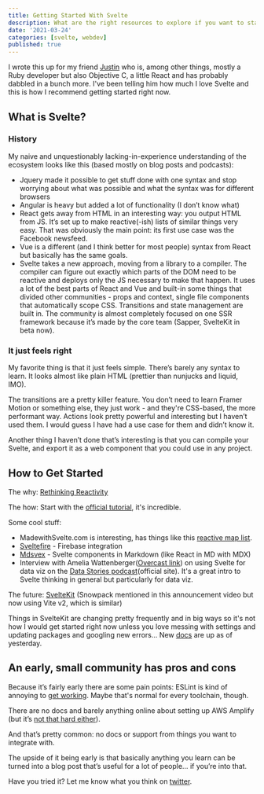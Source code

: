 ```yaml
---
title: Getting Started With Svelte
description: What are the right resources to explore if you want to start learning Svelte?
date: '2021-03-24'
categories: [svelte, webdev]
published: true
---
```


I wrote this up for my friend [Justin](https://www.twitter.com/jstn) who is, among other things, mostly a Ruby developer but also Objective C, a little React and has probably dabbled in a bunch more. I've been telling him how much I love Svelte and this is how I recommend getting started right now.

## What is Svelte?

### History

My naive and unquestionably lacking-in-experience understanding of the ecosystem looks like this (based mostly on blog posts and podcasts):

- Jquery made it possible to get stuff done with one syntax and stop worrying about what was possible and what the syntax was for different browsers
- Angular is heavy but added a lot of functionality (I don’t know what)
- React gets away from HTML in an interesting way: you output HTML from JS. It’s set up to make reactive(-ish) lists of similar things very easy. That was obviously the main point: its first use case was the Facebook newsfeed.
- Vue is a different (and I think better for most people) syntax from React but basically has the same goals.
- Svelte takes a new approach, moving from a library to a compiler. The compiler can figure out exactly which parts of the DOM need to be reactive and deploys only the JS necessary to make that happen. It uses a lot of the best parts of React and Vue and built-in some things that divided other communities - props and context, single file components that automatically scope CSS. Transitions and state management are built in. The community is almost completely focused on one SSR framework because it’s made by the core team (Sapper, SvelteKit in beta now).

### It just feels right

My favorite thing is that it just feels simple. There’s barely any syntax to learn. It looks almost like plain HTML (prettier than nunjucks and liquid, IMO).

The transitions are a pretty killer feature. You don’t need to learn Framer Motion or something else, they just work - and they're CSS-based, the more performant way. Actions look pretty powerful and interesting but I haven’t used them. I would guess I have had a use case for them and didn’t know it.

Another thing I haven’t done that’s interesting is that you can compile your Svelte, and export it as a web component that you could use in any project.

## How to Get Started

The why: [Rethinking Reactivity](https://youtu.be/AdNJ3fydeao)

The how: Start with the [official tutorial](https://svelte.dev/tutorial/basics), it's incredible.

Some cool stuff:

- MadewithSvelte.com is interesting, has things like this [reactive map list](https://madewithsvelte.com/reactive-map-list).
- [Sveltefire](https://github.com/codediodeio/sveltefire/) - Firebase integration
- [Mdsvex](https://mdsvex.com/) - Svelte components in Markdown (like React in MD with MDX)
- Interview with Amelia Wattenberger([Overcast link](https://overcast.fm/+DLNRLoIc)) on using Svelte for data viz on the [Data Stories podcast](https://datastori.es/163-svelte-js-for-web-based-dataviz-with-amelia-wattenberger/)(official site). It's a great intro to Svelte thinking in general but particularly for data viz.

The future: [SvelteKit](https://youtu.be/luM5uobewhA) (Snowpack mentioned in this announcement video but now using Vite v2, which is similar)

Things in SvelteKit are changing pretty frequently and in big ways so it's not how I would get started right now unless you love messing with settings and updating packages and googling new errors... New [docs](https://kit.svelte.dev/docs) are up as of yesterday.

## An early, small community has pros and cons

Because it’s fairly early there are some pain points:
ESLint is kind of annoying to [get working](https://codechips.me/eslint-svelte-typescript/). Maybe that's normal for every toolchain, though.

There are no docs and barely anything online about setting up AWS Amplify (but it’s [not that hard either](https://github.com/mattlehrer/svelte-snowpack-tailwind/tree/amplify)).

And that’s pretty common: no docs or support from things you want to integrate with.

The upside of it being early is that basically anything you learn can be turned into a blog post that’s useful for a lot of people… if you’re into that.

Have you tried it? Let me know what you think on [twitter](https://www.twitter.com/mattlehrer).
